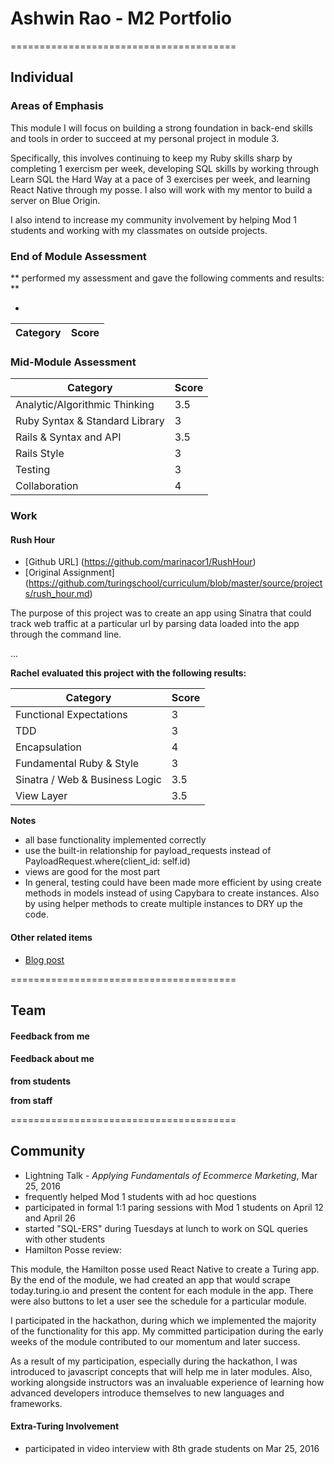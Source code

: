 # Ashwin Rao - M2 Portfolio

=======================================

## Individual

### Areas of Emphasis

This module I will focus on building a strong foundation in back-end skills and tools in order to succeed at my personal project in module 3.

Specifically, this involves continuing to keep my Ruby skills sharp by completing 1 exercism per week, developing SQL skills by working through Learn SQL the Hard Way at a pace of 3 exercises per week, and learning React Native through my posse. I also will work with my mentor to build a server on Blue Origin.

I also intend to increase my community involvement by helping Mod 1 students and working with my classmates on outside projects.

### End of Module Assessment

** performed my assessment and gave the following comments and results: **

*  

Category | Score
--- | ---

### Mid-Module Assessment

Category | Score
--- | ---
Analytic/Algorithmic Thinking | 3.5
Ruby Syntax & Standard Library | 3
Rails & Syntax and API | 3.5
Rails Style | 3
Testing | 3
Collaboration | 4

### Work

#### Rush Hour

* [Github URL] (https://github.com/marinacor1/RushHour)
* [Original Assignment] (https://github.com/turingschool/curriculum/blob/master/source/projects/rush_hour.md)

The purpose of this project was to create an app using Sinatra that could track web traffic at a particular url by parsing data loaded into the app through the command line.

...

**Rachel evaluated this project with the following results:**

Category | Score
--- | ---
Functional Expectations | 3
TDD | 3
Encapsulation | 4
Fundamental Ruby & Style | 3
Sinatra / Web & Business Logic | 3.5
View Layer | 3.5

**Notes**

* all base functionality implemented correctly
* use the built-in relationship for payload_requests instead of PayloadRequest.where(client_id: self.id)
* views are good for the most part
* In general, testing could have been made more efficient by using create methods in models instead of using Capybara to create instances. Also by using helper methods to create multiple instances to DRY up the code.

#### Other related items


* [Blog post](http://theonlyrao.com/2016/02/27/ways-of-thinking/)

=======================================

## Team

#### Feedback from me



#### Feedback about me
**from students**

**from staff**

=======================================

## Community

* Lightning Talk - *Applying Fundamentals of Ecommerce Marketing*, Mar 25, 2016
* frequently helped Mod 1 students with ad hoc questions
* participated in formal 1:1 paring sessions with Mod 1 students on April 12 and April 26
* started "SQL-ERS" during Tuesdays at lunch to work on SQL queries with other students
* Hamilton Posse review:

This module, the Hamilton posse used React Native to create a Turing app. By the end of the module, we had created an app that would scrape today.turing.io and present the content for each module in the app. There were also buttons to let a user see the schedule for a particular module.

I participated in the hackathon, during which we implemented the majority of the functionality for this app. My committed participation during the early weeks of the module contributed to our momentum and later success.

As a result of my participation, especially during the hackathon, I was introduced to javascript concepts that will help me in later modules. Also, working alongside instructors was an invaluable experience of learning how advanced developers introduce themselves to new languages and frameworks.

#### Extra-Turing Involvement

* participated in video interview with 8th grade students on Mar 25, 2016
